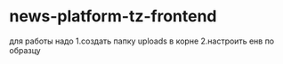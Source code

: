 # news-platform-tz-frontend
для работы надо 
1.создать папку uploads в корне
2.настроить енв по образцу
